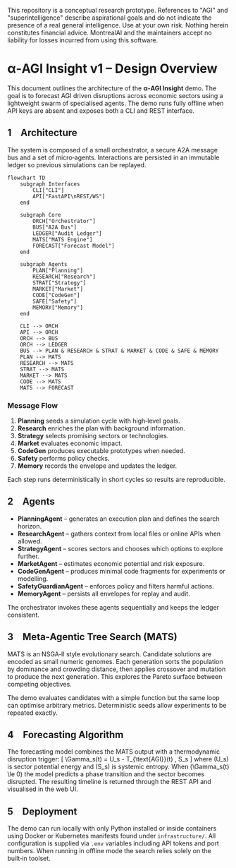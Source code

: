 This repository is a conceptual research prototype. References to "AGI" and "superintelligence" describe aspirational goals and do not indicate the presence of a real general intelligence. Use at your own risk. Nothing herein constitutes financial advice. MontrealAI and the maintainers accept no liability for losses incurred from using this software.

# α‑AGI Insight v1 – Design Overview

This document outlines the architecture of the **α‑AGI Insight** demo. The goal is to forecast AGI driven disruptions across economic sectors using a lightweight swarm of specialised agents. The demo runs fully offline when API keys are absent and exposes both a CLI and REST interface.

## 1 Architecture

The system is composed of a small orchestrator, a secure A2A message bus and a set of micro‑agents. Interactions are persisted in an immutable ledger so previous simulations can be replayed.

```mermaid
flowchart TD
    subgraph Interfaces
        CLI["CLI"]
        API["FastAPI\nREST/WS"]
    end

    subgraph Core
        ORCH["Orchestrator"]
        BUS["A2A Bus"]
        LEDGER["Audit Ledger"]
        MATS["MATS Engine"]
        FORECAST["Forecast Model"]
    end

    subgraph Agents
        PLAN["Planning"]
        RESEARCH["Research"]
        STRAT["Strategy"]
        MARKET["Market"]
        CODE["CodeGen"]
        SAFE["Safety"]
        MEMORY["Memory"]
    end

    CLI --> ORCH
    API --> ORCH
    ORCH --> BUS
    ORCH --> LEDGER
    BUS --> PLAN & RESEARCH & STRAT & MARKET & CODE & SAFE & MEMORY
    PLAN --> MATS
    RESEARCH --> MATS
    STRAT --> MATS
    MARKET --> MATS
    CODE --> MATS
    MATS --> FORECAST
```

### Message Flow
1. **Planning** seeds a simulation cycle with high‑level goals.
2. **Research** enriches the plan with background information.
3. **Strategy** selects promising sectors or technologies.
4. **Market** evaluates economic impact.
5. **CodeGen** produces executable prototypes when needed.
6. **Safety** performs policy checks.
7. **Memory** records the envelope and updates the ledger.

Each step runs deterministically in short cycles so results are reproducible.

## 2 Agents

* **PlanningAgent** – generates an execution plan and defines the search horizon.
* **ResearchAgent** – gathers context from local files or online APIs when allowed.
* **StrategyAgent** – scores sectors and chooses which options to explore further.
* **MarketAgent** – estimates economic potential and risk exposure.
* **CodeGenAgent** – produces minimal code fragments for experiments or modelling.
* **SafetyGuardianAgent** – enforces policy and filters harmful actions.
* **MemoryAgent** – persists all envelopes for replay and audit.

The orchestrator invokes these agents sequentially and keeps the ledger consistent.

## 3 Meta‑Agentic Tree Search (MATS)

MATS is an NSGA‑II style evolutionary search. Candidate solutions are encoded as small numeric genomes. Each generation sorts the population by dominance and crowding distance, then applies crossover and mutation to produce the next generation. This explores the Pareto surface between competing objectives.

The demo evaluates candidates with a simple function but the same loop can optimise arbitrary metrics. Deterministic seeds allow experiments to be repeated exactly.

## 4 Forecasting Algorithm

The forecasting model combines the MATS output with a thermodynamic disruption trigger:
\[ \Gamma_s(t) = U_s - T_{\text{AGI}}(t) \, S_s \]
where \(U_s\) is sector potential energy and \(S_s\) is systemic entropy. When \(\Gamma_s(t) \le 0\) the model predicts a phase transition and the sector becomes disrupted. The resulting timeline is returned through the REST API and visualised in the web UI.

## 5 Deployment

The demo can run locally with only Python installed or inside containers using Docker or Kubernetes manifests found under `infrastructure/`. All configuration is supplied via `.env` variables including API tokens and port numbers. When running in offline mode the search relies solely on the built‑in toolset.
